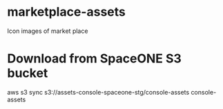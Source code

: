 # marketplace-assets
Icon images of market place

# Download from SpaceONE S3 bucket
aws s3 sync s3://assets-console-spaceone-stg/console-assets console-assets
